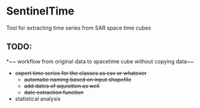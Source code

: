 # SentinelTime

Tool for extracting time series from SAR space time cubes


## TODO:
*~~ workflow from original data to spacetime cube without copying data~~
* ~~export time series for the classes as csv or whatever~~
    * ~~automatic naming based on input shapefile~~
    * ~~add dates of aquisition as well~~
   * ~~date extraction function~~
* statistical analysis
 